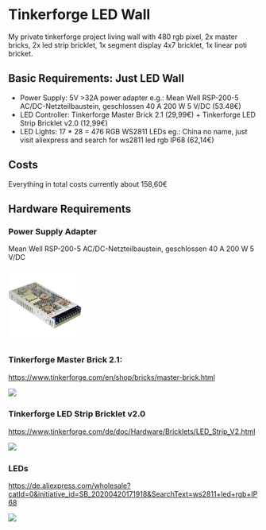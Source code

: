 # Tinkerforge LED Wall
My private tinkerforge project living wall with 480 rgb pixel, 2x master bricks, 2x led strip bricklet, 1x segment display 4x7 bricklet, 1x linear poti bricket.

## Basic Requirements: Just LED Wall
- Power Supply: 5V >32A power adapter e.g.: Mean Well RSP-200-5 AC/DC-Netzteilbaustein, geschlossen 40 A 200 W 5 V/DC (53.48€)
- LED Controller: Tinkerforge Master Brick 2.1 (29,99€) + Tinkerforge LED Strip Bricklet v2.0 (12,99€)
- LED Lights: 17 * 28 = 476 RGB WS2811 LEDs eg.: China no name, just visit aliexpress and search for ws2811 led rgb IP68 (62,14€)

## Costs
Everything in total costs currently about 158,60€

## Hardware Requirements
### Power Supply Adapter
Mean Well RSP-200-5 AC/DC-Netzteilbaustein, geschlossen 40 A 200 W 5 V/DC

<img src="mean-well-rsp-200-5-ac-dc-netzteilbaustein-geschlossen-40-a-200-w-5-v-dc.jpg" width="148">

### Tinkerforge Master Brick 2.1:
https://www.tinkerforge.com/en/shop/bricks/master-brick.html

<img src="https://www.tinkerforge.com/de/shop/media/catalog/product/cache/2/image/9df78eab33525d08d6e5fb8d27136e95/b/r/brick_master21_tilted_front_800.jpg" width="148">

### Tinkerforge LED Strip Bricklet v2.0
https://www.tinkerforge.com/de/doc/Hardware/Bricklets/LED_Strip_V2.html

<img src="https://www.tinkerforge.com/de/doc/_images/Bricklets/bricklet_led_strip_v2_tilted_800.jpg" width="148">

### LEDs  
https://de.aliexpress.com/wholesale?catId=0&initiative_id=SB_20200420171918&SearchText=ws2811+led+rgb+IP68

<img src="https://ae01.alicdn.com/kf/HTB1O83GHVXXXXXpXVXXq6xXFXXXO/A-12mm-WS2811-pixel-led-module-lamp-bulb-IP68-DC5V-full-color-RGBstring-christmas-light-Addressable.jpg"  width="148">

